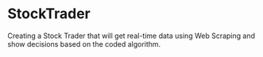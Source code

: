 # StockTrader
Creating a Stock Trader that will get real-time data using Web Scraping and show decisions based on the coded algorithm.
